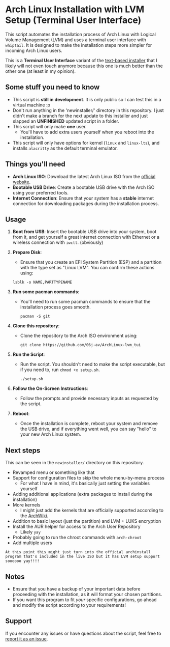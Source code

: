 # Arch Linux Installation with LVM Setup (Terminal User Interface)

This script automates the installation process of Arch Linux with Logical Volume Management (LVM) and uses a terminal user interface with `whiptail`. It is designed to make the installation steps more simpler for incoming Arch Linux users.

This is a **Terminal User Interface** variant of the [text-based installer](https://github.com/06j-av/archlinux-installScript-LVM) that I likely will not even touch anymore because this one is much better than the other one (at least in my opinion).

## Some stuff you need to know
- This script is **still in development**. It is only public so I can test this in a virtual machine :p
- Don't run anything in the 'newinstaller/' directory in this repository. I just didn't make a branch for the next update to this installer and just slapped an **UNFINISHED** updated script in a folder.
- This script will only make __one__ user.
   - You'll have to add extra users yourself when you reboot into the installation.
- This script will only have options for kernel (`linux` and `linux-lts`), and installs `alacritty` as the default terminal emulator.

## Things you'll need

- **Arch Linux ISO**: Download the latest Arch Linux ISO from the [official website](https://archlinux.org/download/).
- **Bootable USB Drive**: Create a bootable USB drive with the Arch ISO using your preferred tools.
- **Internet Connection**: Ensure that your system has a **stable** internet connection for downloading packages during the installation process.

## Usage

1. **Boot from USB**: Insert the bootable USB drive into your system, boot from it, and get yourself a great internet connection with Ethernet or a wireless connection with `iwctl`. (obviously)

2. **Prepare Disk**:
   - Ensure that you create an EFI System Partition (ESP) and a partition with the type set as "Linux LVM". You can confirm these actions using:
    ```
    lsblk -o NAME,PARTTYPENAME
    ```


3. **Run some pacman commands**:
   - You'll need to run some pacman commands to ensure that the installation process goes smooth.
     ```
     pacman -S git
     ```
    
4. **Clone this repository**:
   - Clone the repository to the Arch ISO environment using:
     ```
     git clone https://github.com/06j-av/ArchLinux-lvm_tui
     ```

5. **Run the Script**:
   - Run the script. You shouldn't need to make the script executable, but if you need to, run `chmod +x setup.sh`.
     ```
     ./setup.sh
     ```

6. **Follow the On-Screen Instructions**:
   - Follow the prompts and provide necessary inputs as requested by the script.

7. **Reboot**:
   - Once the installation is complete, reboot your system and remove the USB drive, and if everything went well, you can say "hello" to your new Arch Linux system.

## Next steps
This can be seen in the `newinstaller/` directory on this repository.

- Revamped menu or something like that
- Support for configuration files to skip the whole menu-by-menu process
   - For what I have in mind, it's basically just setting the variables yourself
- Adding additional applications (extra packages to install during the installation)
- More kernels
   - I might just add the kernels that are officially supported according to the [ArchWiki](https://wiki.archlinux.org/title/Kernel#Officially_supported_kernels).
- Addition to basic layout (just the partition) and LVM + LUKS encryption
- Install the AUR helper for access to the Arch User Repository
   - Likely `yay`
- Probably going to run the chroot commands with `arch-chroot`
- Add multiple users

`At this point this might just turn into the official archinstall program that's included in the live ISO but it has LVM setup support soooooo yay!!!!`

## Notes

- Ensure that you have a backup of your important data before proceeding with the installation, as it will format your chosen partitions.
- If you want this program to fit *your* specific configurations, go ahead and modify the script according to your requirements!

## Support

If you encounter any issues or have questions about the script, feel free to [report it as an issue](https://github.com/06j-av/ArchLinux-lvm_tui/issues).
